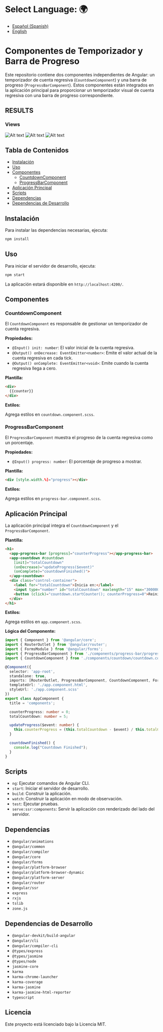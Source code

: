 # **Select Language:** 🌍
- [Español (Spanish)](README-es.md)
- [English](README.md)

# Componentes de Temporizador y Barra de Progreso

Este repositorio contiene dos componentes independientes de Angular: un temporizador de cuenta regresiva (`CountdownComponent`) y una barra de progreso (`ProgressBarComponent`). Estos componentes están integrados en la aplicación principal para proporcionar un temporizador visual de cuenta regresiva con una barra de progreso correspondiente.

## RESULTS
### Views
![Alt text](docs/1.PNG) 
![Alt text](docs/2.PNG) 
![Alt text](docs/3.PNG) 

## Tabla de Contenidos
- [Instalación](#instalación)
- [Uso](#uso)
- [Componentes](#componentes)
  - [CountdownComponent](#countdowncomponent)
  - [ProgressBarComponent](#progressbarcomponent)
- [Aplicación Principal](#aplicación-principal)
- [Scripts](#scripts)
- [Dependencias](#dependencias)
- [Dependencias de Desarrollo](#dependencias-de-desarrollo)

## Instalación

Para instalar las dependencias necesarias, ejecuta:

```bash
npm install
```

## Uso

Para iniciar el servidor de desarrollo, ejecuta:

```bash
npm start
```

La aplicación estará disponible en `http://localhost:4200/`.

## Componentes

### CountdownComponent

El `CountdownComponent` es responsable de gestionar un temporizador de cuenta regresiva.

**Propiedades:**

- `@Input() init: number`: El valor inicial de la cuenta regresiva.
- `@Output() onDecrease: EventEmitter<number>`: Emite el valor actual de la cuenta regresiva en cada tick.
- `@Output() onComplete: EventEmitter<void>`: Emite cuando la cuenta regresiva llega a cero.

**Plantilla:**

```html
<div>
  {{counter}}
</div>
```

**Estilos:**

Agrega estilos en `countdown.component.scss`.

### ProgressBarComponent

El `ProgressBarComponent` muestra el progreso de la cuenta regresiva como un porcentaje.

**Propiedades:**

- `@Input() progress: number`: El porcentaje de progreso a mostrar.

**Plantilla:**

```html
<div [style.width.%]="progress"></div>
```

**Estilos:**

Agrega estilos en `progress-bar.component.scss`.

## Aplicación Principal

La aplicación principal integra el `CountdownComponent` y el `ProgressBarComponent`.

**Plantilla:**

```html
<h1>
  <app-progress-bar [progress]="counterProgress"></app-progress-bar>
  <app-countdown #countdown
    [init]="totalCountdown"
    (onDecrease)="updateProgress($event)"
    (onComplete)="countdownFinished()">
  </app-countdown>
  <div class="control-container">
    <label for="totalCountdown">Inicia en:</label>
    <input type="number" id="totalCountdown" maxlength="15" max="300000000" min="0" [(ngModel)]="totalCountdown" />
    <button (click)="countdown.startCounter(); counterProgress=0">Reiniciar</button>
  </div>
</h1>
```

**Estilos:**

Agrega estilos en `app.component.scss`.

**Lógica del Componente:**

```typescript
import { Component } from '@angular/core';
import { RouterOutlet } from '@angular/router';
import { FormsModule } from '@angular/forms';
import { ProgressBarComponent } from './components/progress-bar/progress-bar.component';
import { CountdownComponent } from './components/countdown/countdown.component';

@Component({
  selector: 'app-root',
  standalone: true,
  imports: [RouterOutlet, ProgressBarComponent, CountdownComponent, FormsModule],
  templateUrl: './app.component.html',
  styleUrl: './app.component.scss'
})
export class AppComponent {
  title = 'components';

  counterProgress: number = 0;
  totalCountdown: number = 5;

  updateProgress($event: number) {
    this.counterProgress = (this.totalCountdown - $event) / this.totalCountdown * 100;
  }

  countdownFinished() {
    console.log("Countdown Finished");
  }
}
```

## Scripts

- `ng`: Ejecutar comandos de Angular CLI.
- `start`: Iniciar el servidor de desarrollo.
- `build`: Construir la aplicación.
- `watch`: Construir la aplicación en modo de observación.
- `test`: Ejecutar pruebas.
- `serve:ssr:components`: Servir la aplicación con renderizado del lado del servidor.

## Dependencias

- `@angular/animations`
- `@angular/common`
- `@angular/compiler`
- `@angular/core`
- `@angular/forms`
- `@angular/platform-browser`
- `@angular/platform-browser-dynamic`
- `@angular/platform-server`
- `@angular/router`
- `@angular/ssr`
- `express`
- `rxjs`
- `tslib`
- `zone.js`

## Dependencias de Desarrollo

- `@angular-devkit/build-angular`
- `@angular/cli`
- `@angular/compiler-cli`
- `@types/express`
- `@types/jasmine`
- `@types/node`
- `jasmine-core`
- `karma`
- `karma-chrome-launcher`
- `karma-coverage`
- `karma-jasmine`
- `karma-jasmine-html-reporter`
- `typescript`

## Licencia

Este proyecto está licenciado bajo la Licencia MIT.
